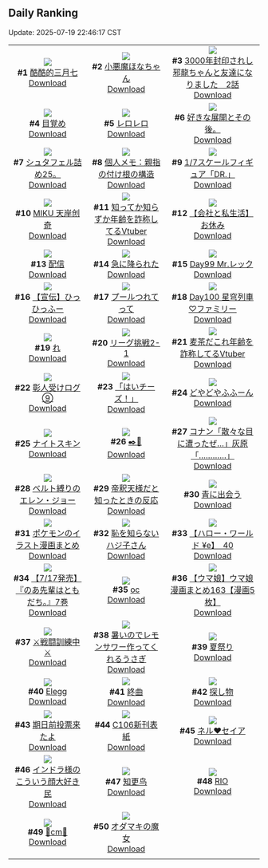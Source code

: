 ## Daily Ranking
Update: 2025-07-19 22:46:17 CST

|      |      |      |
| :----: | :----: | :----: |
| ![](https://i.pixiv.re/c/240x480/img-master/img/2025/07/17/02/01/11/132780553_p0_master1200.jpg)<br>**#1** [酷酷的三月七](https://www.pixiv.net/artworks/132780553)<br>[Download](https://i.pixiv.re/img-original/img/2025/07/17/02/01/11/132780553_p0.jpg) | ![](https://i.pixiv.re/c/240x480/img-master/img/2025/07/17/17/35/13/132796373_p0_master1200.jpg)<br>**#2** [小悪魔ほなちゃん](https://www.pixiv.net/artworks/132796373)<br>[Download](https://i.pixiv.re/img-original/img/2025/07/17/17/35/13/132796373_p0.jpg) | ![](https://i.pixiv.re/c/240x480/img-master/img/2025/07/17/00/01/23/132776567_p0_master1200.jpg)<br>**#3** [3000年封印されし邪龍ちゃんと友達になりました　2話](https://www.pixiv.net/artworks/132776567)<br>[Download](https://i.pixiv.re/img-original/img/2025/07/17/00/01/23/132776567_p0.jpg) |
| ![](https://i.pixiv.re/c/240x480/img-master/img/2025/07/18/07/30/01/132819722_p0_master1200.jpg)<br>**#4** [目覚め](https://www.pixiv.net/artworks/132819722)<br>[Download](https://i.pixiv.re/img-original/img/2025/07/18/07/30/01/132819722_p0.jpg) | ![](https://i.pixiv.re/c/240x480/img-master/img/2025/07/17/00/00/04/132776215_p0_master1200.jpg)<br>**#5** [レロレロ](https://www.pixiv.net/artworks/132776215)<br>[Download](https://i.pixiv.re/img-original/img/2025/07/17/00/00/04/132776215_p0.png) | ![](https://i.pixiv.re/c/240x480/img-master/img/2025/07/17/22/08/05/132806224_p0_master1200.jpg)<br>**#6** [好きな展開とその後。](https://www.pixiv.net/artworks/132806224)<br>[Download](https://i.pixiv.re/img-original/img/2025/07/17/22/08/05/132806224_p0.jpg) |
| ![](https://i.pixiv.re/c/240x480/img-master/img/2025/07/17/22/29/08/132807059_p0_master1200.jpg)<br>**#7** [シュタフェル詰め25。](https://www.pixiv.net/artworks/132807059)<br>[Download](https://i.pixiv.re/img-original/img/2025/07/17/22/29/08/132807059_p0.png) | ![](https://i.pixiv.re/c/240x480/img-master/img/2025/07/17/06/00/04/132783993_p0_master1200.jpg)<br>**#8** [個人メモ：親指の付け根の構造](https://www.pixiv.net/artworks/132783993)<br>[Download](https://i.pixiv.re/img-original/img/2025/07/17/06/00/04/132783993_p0.jpg) | ![](https://i.pixiv.re/c/240x480/img-master/img/2025/07/17/00/30/12/132777854_p0_master1200.jpg)<br>**#9** [1/7スケールフィギュア「DR.」](https://www.pixiv.net/artworks/132777854)<br>[Download](https://i.pixiv.re/img-original/img/2025/07/17/00/30/12/132777854_p0.jpg) |
| ![](https://i.pixiv.re/c/240x480/img-master/img/2025/07/17/00/06/33/132776882_p0_master1200.jpg)<br>**#10** [MIKU 天岸创奇](https://www.pixiv.net/artworks/132776882)<br>[Download](https://i.pixiv.re/img-original/img/2025/07/17/00/06/33/132776882_p0.jpg) | ![](https://i.pixiv.re/c/240x480/img-master/img/2025/07/17/21/02/40/132803614_p0_master1200.jpg)<br>**#11** [知ってか知らずか年齢を詐称してるVtuber](https://www.pixiv.net/artworks/132803614)<br>[Download](https://i.pixiv.re/img-original/img/2025/07/17/21/02/40/132803614_p0.png) | ![](https://i.pixiv.re/c/240x480/img-master/img/2025/07/18/11/42/54/132823699_p0_master1200.jpg)<br>**#12** [【会社と私生活】お休み](https://www.pixiv.net/artworks/132823699)<br>[Download](https://i.pixiv.re/img-original/img/2025/07/18/11/42/54/132823699_p0.jpg) |
| ![](https://i.pixiv.re/c/240x480/img-master/img/2025/07/18/12/06/00/132824315_p0_master1200.jpg)<br>**#13** [配信](https://www.pixiv.net/artworks/132824315)<br>[Download](https://i.pixiv.re/img-original/img/2025/07/18/12/06/00/132824315_p0.png) | ![](https://i.pixiv.re/c/240x480/img-master/img/2025/07/17/00/00/05/132776217_p0_master1200.jpg)<br>**#14** [急に降られた](https://www.pixiv.net/artworks/132776217)<br>[Download](https://i.pixiv.re/img-original/img/2025/07/17/00/00/05/132776217_p0.jpg) | ![](https://i.pixiv.re/c/240x480/img-master/img/2025/07/17/00/00/05/132776220_p0_master1200.jpg)<br>**#15** [Day99 Mr.レック](https://www.pixiv.net/artworks/132776220)<br>[Download](https://i.pixiv.re/img-original/img/2025/07/17/00/00/05/132776220_p0.jpg) |
| ![](https://i.pixiv.re/c/240x480/img-master/img/2025/07/17/13/21/06/132791400_p0_master1200.jpg)<br>**#16** [【宣伝】ひっひっふー](https://www.pixiv.net/artworks/132791400)<br>[Download](https://i.pixiv.re/img-original/img/2025/07/17/13/21/06/132791400_p0.png) | ![](https://i.pixiv.re/c/240x480/img-master/img/2025/07/17/00/00/15/132776307_p0_master1200.jpg)<br>**#17** [プールつれてって](https://www.pixiv.net/artworks/132776307)<br>[Download](https://i.pixiv.re/img-original/img/2025/07/17/00/00/15/132776307_p0.png) | ![](https://i.pixiv.re/c/240x480/img-master/img/2025/07/18/00/00/09/132810846_p0_master1200.jpg)<br>**#18** [Day100 星穹列車♡ファミリー](https://www.pixiv.net/artworks/132810846)<br>[Download](https://i.pixiv.re/img-original/img/2025/07/18/00/00/09/132810846_p0.jpg) |
| ![](https://i.pixiv.re/c/240x480/img-master/img/2025/07/17/04/30/01/132782813_p0_master1200.jpg)<br>**#19** [れ](https://www.pixiv.net/artworks/132782813)<br>[Download](https://i.pixiv.re/img-original/img/2025/07/17/04/30/01/132782813_p0.jpg) | ![](https://i.pixiv.re/c/240x480/img-master/img/2025/07/17/23/02/16/132808459_p0_master1200.jpg)<br>**#20** [リーグ挑戦2-1](https://www.pixiv.net/artworks/132808459)<br>[Download](https://i.pixiv.re/img-original/img/2025/07/17/23/02/16/132808459_p0.png) | ![](https://i.pixiv.re/c/240x480/img-master/img/2025/07/18/21/09/59/132838753_p0_master1200.jpg)<br>**#21** [麦茶だこれ年齢を詐称してるVtuber](https://www.pixiv.net/artworks/132838753)<br>[Download](https://i.pixiv.re/img-original/img/2025/07/18/21/09/59/132838753_p0.jpg) |
| ![](https://i.pixiv.re/c/240x480/img-master/img/2025/07/17/22/47/13/132807765_p0_master1200.jpg)<br>**#22** [彰人受けログ⑨](https://www.pixiv.net/artworks/132807765)<br>[Download](https://i.pixiv.re/img-original/img/2025/07/17/22/47/13/132807765_p0.jpg) | ![](https://i.pixiv.re/c/240x480/img-master/img/2025/07/17/00/06/34/132776883_p0_master1200.jpg)<br>**#23** [「はいチーズ！」](https://www.pixiv.net/artworks/132776883)<br>[Download](https://i.pixiv.re/img-original/img/2025/07/17/00/06/34/132776883_p0.png) | ![](https://i.pixiv.re/c/240x480/img-master/img/2025/07/17/00/00/12/132776269_p0_master1200.jpg)<br>**#24** [どやどやふふーん](https://www.pixiv.net/artworks/132776269)<br>[Download](https://i.pixiv.re/img-original/img/2025/07/17/00/00/12/132776269_p0.png) |
| ![](https://i.pixiv.re/c/240x480/img-master/img/2025/07/18/07/03/08/132819293_p0_master1200.jpg)<br>**#25** [ナイトスキン](https://www.pixiv.net/artworks/132819293)<br>[Download](https://i.pixiv.re/img-original/img/2025/07/18/07/03/08/132819293_p0.jpg) | ![](https://i.pixiv.re/c/240x480/img-master/img/2025/07/17/22/24/22/132806876_p0_master1200.jpg)<br>**#26** [✒️🔫](https://www.pixiv.net/artworks/132806876)<br>[Download](https://i.pixiv.re/img-original/img/2025/07/17/22/24/22/132806876_p0.png) | ![](https://i.pixiv.re/c/240x480/img-master/img/2025/07/17/18/45/56/132798516_p0_master1200.jpg)<br>**#27** [コナン「散々な目に遭ったぜ…」灰原「…………」](https://www.pixiv.net/artworks/132798516)<br>[Download](https://i.pixiv.re/img-original/img/2025/07/17/18/45/56/132798516_p0.jpg) |
| ![](https://i.pixiv.re/c/240x480/img-master/img/2025/07/18/00/00/04/132810803_p0_master1200.jpg)<br>**#28** [ベルト縛りのエレン・ジョー](https://www.pixiv.net/artworks/132810803)<br>[Download](https://i.pixiv.re/img-original/img/2025/07/18/00/00/04/132810803_p0.png) | ![](https://i.pixiv.re/c/240x480/img-master/img/2025/07/18/19/18/58/132834443_p0_master1200.jpg)<br>**#29** [帝釈天様だと知ったときの反応](https://www.pixiv.net/artworks/132834443)<br>[Download](https://i.pixiv.re/img-original/img/2025/07/18/19/18/58/132834443_p0.jpg) | ![](https://i.pixiv.re/c/240x480/img-master/img/2025/07/18/00/00/07/132810831_p0_master1200.jpg)<br>**#30** [青に出会う](https://www.pixiv.net/artworks/132810831)<br>[Download](https://i.pixiv.re/img-original/img/2025/07/18/00/00/07/132810831_p0.png) |
| ![](https://i.pixiv.re/c/240x480/img-master/img/2025/07/18/00/02/07/132811225_p0_master1200.jpg)<br>**#31** [ポケモンのイラスト漫画まとめ](https://www.pixiv.net/artworks/132811225)<br>[Download](https://i.pixiv.re/img-original/img/2025/07/18/00/02/07/132811225_p0.jpg) | ![](https://i.pixiv.re/c/240x480/img-master/img/2025/07/18/16/53/31/132829926_p0_master1200.jpg)<br>**#32** [恥を知らないハジ子さん](https://www.pixiv.net/artworks/132829926)<br>[Download](https://i.pixiv.re/img-original/img/2025/07/18/16/53/31/132829926_p0.png) | ![](https://i.pixiv.re/c/240x480/img-master/img/2025/07/17/01/03/08/132779072_p0_master1200.jpg)<br>**#33** [【ハロー・ワールド ¥e】　40](https://www.pixiv.net/artworks/132779072)<br>[Download](https://i.pixiv.re/img-original/img/2025/07/17/01/03/08/132779072_p0.jpg) |
| ![](https://i.pixiv.re/c/240x480/img-master/img/2025/07/17/05/26/06/132783549_p0_master1200.jpg)<br>**#34** [【7/17発売】『のあ先輩はともだち。』7巻](https://www.pixiv.net/artworks/132783549)<br>[Download](https://i.pixiv.re/img-original/img/2025/07/17/05/26/06/132783549_p0.jpg) | ![](https://i.pixiv.re/c/240x480/img-master/img/2025/07/17/22/43/43/132807630_p0_master1200.jpg)<br>**#35** [oc](https://www.pixiv.net/artworks/132807630)<br>[Download](https://i.pixiv.re/img-original/img/2025/07/17/22/43/43/132807630_p0.jpg) | ![](https://i.pixiv.re/c/240x480/img-master/img/2025/07/18/00/00/53/132811077_p0_master1200.jpg)<br>**#36** [【ウマ娘】ウマ娘漫画まとめ163【漫画5枚】](https://www.pixiv.net/artworks/132811077)<br>[Download](https://i.pixiv.re/img-original/img/2025/07/18/00/00/53/132811077_p0.jpg) |
| ![](https://i.pixiv.re/c/240x480/img-master/img/2025/07/18/20/00/04/132835741_p0_master1200.jpg)<br>**#37** [⚔戦闘訓練中⚔](https://www.pixiv.net/artworks/132835741)<br>[Download](https://i.pixiv.re/img-original/img/2025/07/18/20/00/04/132835741_p0.png) | ![](https://i.pixiv.re/c/240x480/img-master/img/2025/07/18/21/32/02/132839584_p0_master1200.jpg)<br>**#38** [暑いのでレモンサワー作ってくれるうさぎ](https://www.pixiv.net/artworks/132839584)<br>[Download](https://i.pixiv.re/img-original/img/2025/07/18/21/32/02/132839584_p0.jpg) | ![](https://i.pixiv.re/c/240x480/img-master/img/2025/07/17/00/27/42/132777707_p0_master1200.jpg)<br>**#39** [夏祭り](https://www.pixiv.net/artworks/132777707)<br>[Download](https://i.pixiv.re/img-original/img/2025/07/17/00/27/42/132777707_p0.png) |
| ![](https://i.pixiv.re/c/240x480/img-master/img/2025/07/17/12/16/34/132790142_p0_master1200.jpg)<br>**#40** [Elegg](https://www.pixiv.net/artworks/132790142)<br>[Download](https://i.pixiv.re/img-original/img/2025/07/17/12/16/34/132790142_p0.jpg) | ![](https://i.pixiv.re/c/240x480/img-master/img/2025/07/17/00/00/20/132776338_p0_master1200.jpg)<br>**#41** [終曲](https://www.pixiv.net/artworks/132776338)<br>[Download](https://i.pixiv.re/img-original/img/2025/07/17/00/00/20/132776338_p0.jpg) | ![](https://i.pixiv.re/c/240x480/img-master/img/2025/07/17/00/37/09/132778157_p0_master1200.jpg)<br>**#42** [探し物](https://www.pixiv.net/artworks/132778157)<br>[Download](https://i.pixiv.re/img-original/img/2025/07/17/00/37/09/132778157_p0.jpg) |
| ![](https://i.pixiv.re/c/240x480/img-master/img/2025/07/18/19/10/54/132834177_p0_master1200.jpg)<br>**#43** [期日前投票来たよ](https://www.pixiv.net/artworks/132834177)<br>[Download](https://i.pixiv.re/img-original/img/2025/07/18/19/10/54/132834177_p0.jpg) | ![](https://i.pixiv.re/c/240x480/img-master/img/2025/07/17/00/00/34/132776417_p0_master1200.jpg)<br>**#44** [C106新刊表紙](https://www.pixiv.net/artworks/132776417)<br>[Download](https://i.pixiv.re/img-original/img/2025/07/17/00/00/34/132776417_p0.jpg) | ![](https://i.pixiv.re/c/240x480/img-master/img/2025/07/17/12/24/35/132790310_p0_master1200.jpg)<br>**#45** [ネル❤セイア](https://www.pixiv.net/artworks/132790310)<br>[Download](https://i.pixiv.re/img-original/img/2025/07/17/12/24/35/132790310_p0.png) |
| ![](https://i.pixiv.re/c/240x480/img-master/img/2025/07/18/18/35/08/132832971_p0_master1200.jpg)<br>**#46** [インドラ様のこういう顔大好き民](https://www.pixiv.net/artworks/132832971)<br>[Download](https://i.pixiv.re/img-original/img/2025/07/18/18/35/08/132832971_p0.jpg) | ![](https://i.pixiv.re/c/240x480/img-master/img/2025/07/17/20/06/32/132801403_p0_master1200.jpg)<br>**#47** [知更鸟](https://www.pixiv.net/artworks/132801403)<br>[Download](https://i.pixiv.re/img-original/img/2025/07/17/20/06/32/132801403_p0.jpg) | ![](https://i.pixiv.re/c/240x480/img-master/img/2025/07/18/00/00/18/132810920_p0_master1200.jpg)<br>**#48** [RIO](https://www.pixiv.net/artworks/132810920)<br>[Download](https://i.pixiv.re/img-original/img/2025/07/18/00/00/18/132810920_p0.png) |
| ![](https://i.pixiv.re/c/240x480/img-master/img/2025/07/17/21/03/58/132803662_p0_master1200.jpg)<br>**#49** [🌟cm🌟](https://www.pixiv.net/artworks/132803662)<br>[Download](https://i.pixiv.re/img-original/img/2025/07/17/21/03/58/132803662_p0.png) | ![](https://i.pixiv.re/c/240x480/img-master/img/2025/07/18/05/45/20/132818016_p0_master1200.jpg)<br>**#50** [オダマキの魔女](https://www.pixiv.net/artworks/132818016)<br>[Download](https://i.pixiv.re/img-original/img/2025/07/18/05/45/20/132818016_p0.png) |
|      |
